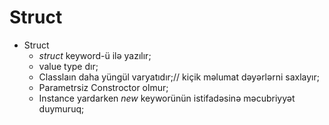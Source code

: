 # Struct 

- Struct
    - _struct_ keyword-ü ilə yazılır;
    - value type dır;
    - Classlaın daha yüngül varyatıdır;// kiçik məlumat dəyərlərni saxlayır;
    - Parametrsiz Constroctor olmur;
    - Instance yardarken _new_ keyworünün istifadəsinə məcubriyyət duymuruq;
